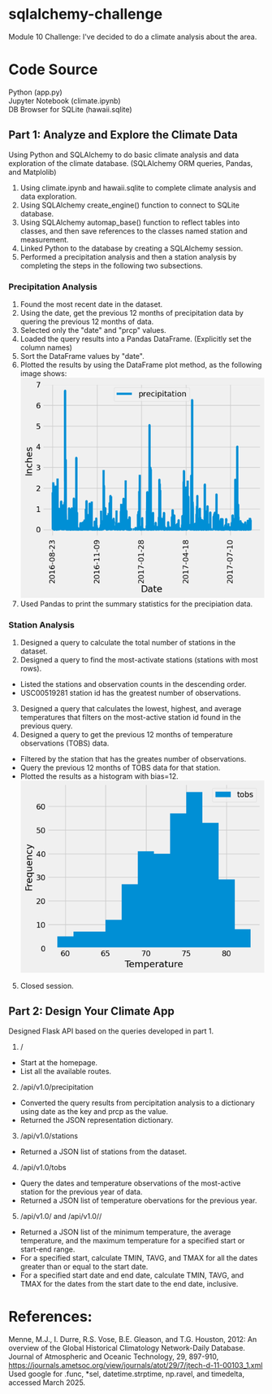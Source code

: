 # sqlalchemy-challenge
Module 10 Challenge: I've decided to do a climate analysis about the area.
# Code Source
Python (app.py)  
Jupyter Notebook (climate.ipynb)  
DB Browser for SQLite (hawaii.sqlite)
## Part 1: Analyze and Explore the Climate Data
Using Python and SQLAlchemy to do basic climate analysis and data exploration of the climate database. (SQLAlchemy ORM queries, Pandas, and Matplolib)  

1. Using climate.ipynb and hawaii.sqlite to complete climate analysis and data exploration.  
2. Using SQLAlchemy create_engine() function to connect to SQLite database.  
3. Using SQLAlchemy automap_base() function to reflect tables into classes, and then save references to the classes named station and measurement.  
4. Linked Python to the database by creating a SQLAlchemy session.  
5. Performed a precipitation analysis and then a station analysis by completing the steps in the following two subsections.
### Precipitation Analysis
1. Found the most recent date in the dataset.  
2. Using the date, get the previous 12 months of precipitation data by quering the previous 12 months of data.  
3. Selected only the "date" and "prcp" values.  
4. Loaded the query results into a Pandas DataFrame. (Explicitly set the column names)  
5. Sort the DataFrame values by "date".  
6. Plotted the results by using the DataFrame plot method, as the following image shows:
![alt text](SurfsUp/Output/Last_12months_Precipitation.png)
7. Used Pandas to print the summary statistics for the precipiation data.
### Station Analysis
1. Designed a query to calculate the total number of stations in the dataset.  
2. Designed a query to find the most-activate stations (stations with most rows).  

- Listed the stations and observation counts in the descending order.  
- USC00519281 station id has the greatest number of observations.  

3. Designed a query that calculates the lowest, highest, and average temperatures that filters on the most-active station id found in the previous query.  
4. Designed a query to get the previous 12 months of temperature observations (TOBS) data.  

- Filtered by the station that has the greates number of observations.  
- Query the previous 12 months of TOBS data for that station.  
- Plotted the results as a histogram with bias=12.  
![alt text](SurfsUp/Output/Last_12months_Temperature_Observations.png)
5. Closed session.
## Part 2: Design Your Climate App
Designed Flask API based on the queries developed in part 1.  
1. /  
- Start at the homepage.  
- List all the available routes.  
2. /api/v1.0/precipitation  
- Converted the query results from percipitation analysis to a dictionary using date as the key and prcp as the value.  
- Returned the JSON representation dictionary.  
3. /api/v1.0/stations  
- Returned a JSON list of stations from the dataset.  
4. /api/v1.0/tobs  
- Query the dates and temperature observations of the most-active station for the previous year of data.  
- Returned a JSON list of temperature obervations for the previous year.  
5. /api/v1.0/<start> and /api/v1.0/<start>/<end>  
- Returned a JSON list of the minimum temperature, the average temperature, and the maximum temperature for a specified start or start-end range.  
- For a specified start, calculate TMIN, TAVG, and TMAX for all the dates greater than or equal to the start date.  
- For a specified start date and end date, calculate TMIN, TAVG, and TMAX for the dates from the start date to the end date, inclusive.
# References:
Menne, M.J., I. Durre, R.S. Vose, B.E. Gleason, and T.G. Houston, 2012: An overview of the Global Historical Climatology Network-Daily Database. Journal of Atmospheric and Oceanic Technology, 29, 897-910, https://journals.ametsoc.org/view/journals/atot/29/7/jtech-d-11-00103_1.xml  
Used google for .func, *sel, datetime.strptime, np.ravel, and timedelta, accessed March 2025.
